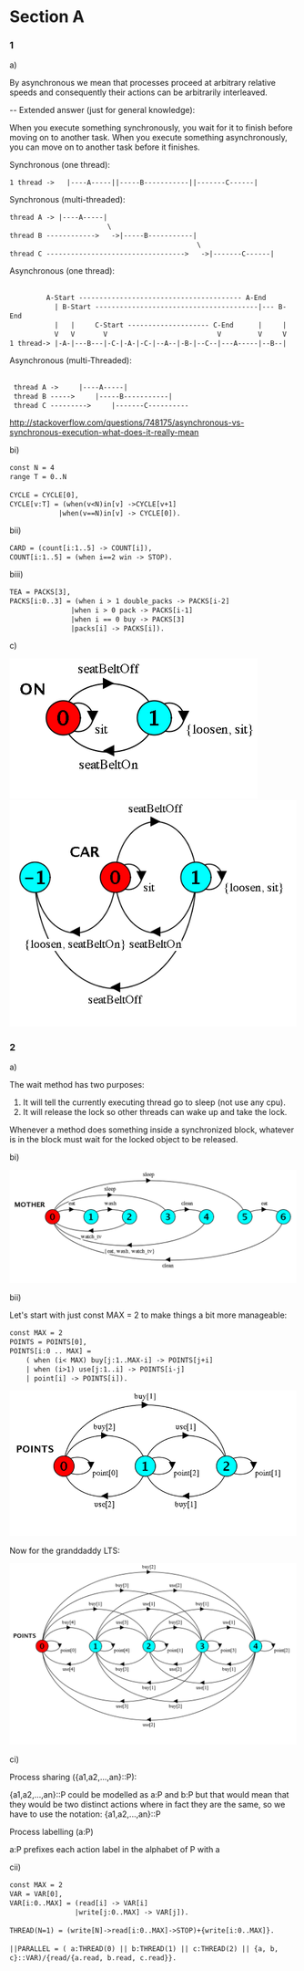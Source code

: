 # Section A
### 1

a)

By asynchronous we mean that processes proceed at arbitrary relative speeds and consequently their actions can be arbitrarily interleaved.

-- Extended answer (just for general knowledge):

When you execute something synchronously, you wait for it to finish before moving on to another task. When you execute something asynchronously, you can move on to another task before it finishes.

Synchronous (one thread):
```
1 thread ->   |----A-----||-----B-----------||-------C------|
```
Synchronous (multi-threaded):
```
thread A -> |----A-----|   
                        \  
thread B ------------>   ->|-----B-----------|   
                                              \   
thread C ---------------------------------->   ->|-------C------| 
```
Asynchronous (one thread):
```

         A-Start ---------------------------------------- A-End   
           | B-Start ----------------------------------------|--- B-End   
           |   |     C-Start -------------------- C-End      |     |   
           V   V       V                           V         V     V      
1 thread-> |-A-|---B---|-C-|-A-|-C-|--A--|-B-|--C--|---A-----|--B--| 
```
Asynchronous (multi-Threaded):
```

 thread A ->     |----A-----|
 thread B ----->     |-----B-----------| 
 thread C --------->     |-------C----------
 ```
 http://stackoverflow.com/questions/748175/asynchronous-vs-synchronous-execution-what-does-it-really-mean
 
 bi)
 
 ```
const N = 4
range T = 0..N

CYCLE = CYCLE[0],
CYCLE[v:T] = (when(v<N)in[v] ->CYCLE[v+1]
			 |when(v==N)in[v] -> CYCLE[0]).

 ```
 
 bii)
 ```
CARD = (count[i:1..5] -> COUNT[i]),
COUNT[i:1..5] = (when i==2 win -> STOP).
 ```
 
 biii)
 ```
TEA = PACKS[3],
PACKS[i:0..3] = (when i > 1 double_packs -> PACKS[i-2]
				|when i > 0 pack -> PACKS[i-1]
				|when i == 0 buy -> PACKS[3]
				|packs[i] -> PACKS[i]).
 ```
 
 c)
 
 ![alt text](images/2015-1dii.png "Logo Title Text 1")
 ![alt text](images/2015-1di.png "Logo Title Text 1")
 
 
### 2

a)

The wait method has two purposes:

1. It will tell the currently executing thread go to sleep (not use any cpu).
2. It will release the lock so other threads can wake up and take the lock.

Whenever a method does something inside a synchronized block, whatever is in the block must wait for the locked object to be released.

bi)

![alt text](images/2015-2bi.png "Something")

bii)

Let's start with just const MAX = 2 to make things a bit more manageable:
```
const MAX = 2
POINTS = POINTS[0],
POINTS[i:0 .. MAX] = 
	( when (i< MAX) buy[j:1..MAX-i] -> POINTS[j+i]
	| when (i>1) use[j:1..i] -> POINTS[i-j]
	| point[i] -> POINTS[i]).

```

 ![alt text](images/2015-2bii.png "Logo Title Text 1")
 
 Now for the granddaddy LTS:
 
 
 ![alt text](images/2015-2bii-2.png "Logo Title Text 1")

ci)

Process sharing ({a1,a2,...,an}::P):

{a1,a2,...,an}::P could be modelled as a:P and b:P but that would mean that they would be two distinct 
actions where in fact they are the same, so we have to use the notation: {a1,a2,...,an}::P

Process labelling (a:P)

a:P prefixes each action label in the alphabet of P with a

cii)

```
const MAX = 2
VAR = VAR[0],
VAR[i:0..MAX] = (read[i] -> VAR[i] 
				|write[j:0..MAX] -> VAR[j]).

THREAD(N=1) = (write[N]->read[i:0..MAX]->STOP)+{write[i:0..MAX]}.

||PARALLEL = ( a:THREAD(0) || b:THREAD(1) || c:THREAD(2) || {a, b, c}::VAR)/{read/{a.read, b.read, c.read}}.
```



